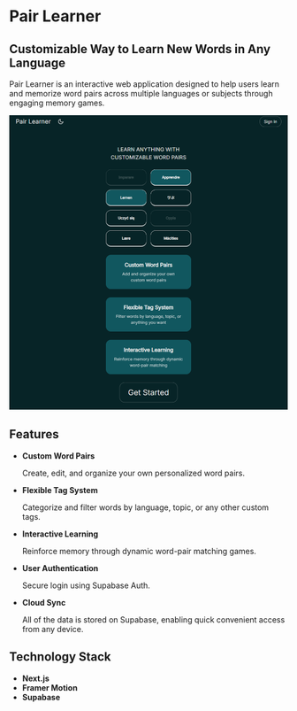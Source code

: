 # Pair Learner

## Customizable Way to Learn New Words in Any Language

Pair Learner is an interactive web application designed to help users learn and memorize word pairs across multiple languages or subjects through engaging memory games.

<p align="center">
  <img src="./public/images/homepage_welcome_dark.png" alt="Pair Learner Screenshot" width="700">
</p>

## Features

- **Custom Word Pairs**

  Create, edit, and organize your own personalized word pairs.

- **Flexible Tag System**

  Categorize and filter words by language, topic, or any other custom tags.

- **Interactive Learning**

  Reinforce memory through dynamic word-pair matching games.

- **User Authentication**

  Secure login using Supabase Auth.

- **Cloud Sync**

  All of the data is stored on Supabase, enabling quick convenient access from any device.

## Technology Stack

- **Next.js**
- **Framer Motion**
- **Supabase**
